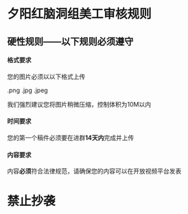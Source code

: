 # 夕阳红脑洞组美工审核规则

## 硬性规则——以下规则必须遵守

#### 格式要求

您的图片必须以以下格式上传

.png .jpg  .jpeg

我们强烈建议您将图片稍微压缩，控制体积为10M以内

#### 时间要求

您的第一个稿件必须要在进群**14天内**完成并上传

#### 内容要求

内容**必须**符合法律规范，请确保您的内容可以在开放视频平台发表 

# 禁止抄袭



 